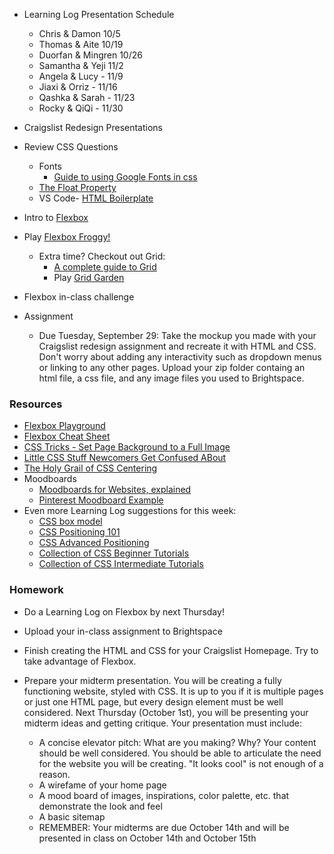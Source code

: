 * Learning Log Presentation Schedule
    * Chris & Damon 10/5
    * Thomas & Aite 10/19
    * Duorfan & Mingren 10/26
    * Samantha & Yeji 11/2
    * Angela & Lucy - 11/9
    * Jiaxi & Orriz - 11/16
    * Qashka &  Sarah - 11/23
    * Rocky & QiQi - 11/30

* Craigslist Redesign Presentations

* Review CSS Questions
    * Fonts
        * [Guide to using Google Fonts in css](https://developers.google.com/fonts/docs/getting_started)
    * [The Float Property](https://www.w3schools.com/css/css_float.asp) 
    * VS Code- [HTML Boilerplate](https://marketplace.visualstudio.com/items?itemName=sidthesloth.html5-boilerplate)

* Intro to [Flexbox](https://css-tricks.com/snippets/css/a-guide-to-flexbox/)

* Play [Flexbox Froggy!](https://flexboxfroggy.com/)
    * Extra time? Checkout out Grid:
        * [A complete guide to Grid](https://css-tricks.com/snippets/css/complete-guide-grid/)
        * Play [Grid Garden](https://codepip.com/games/grid-garden/)

* Flexbox in-class challenge


* Assignment
    * Due Tuesday, September 29: Take the mockup you made with your Craigslist redesign assignment and recreate it with HTML and CSS. Don't worry about adding any interactivity such as dropdown menus or linking to any other pages. Upload your zip folder containg an html file, a css file, and any image files you used to Brightspace.

### Resources


* [Flexbox Playground](https://codepen.io/enxaneta/full/adLPwv)
* [Flexbox Cheat Sheet](https://www.freecodecamp.org/news/flexbox-the-ultimate-css-flex-cheatsheet/)
* [CSS Tricks - Set Page Background to a Full Image](http://css-tricks.com/perfect-full-page-background-image/)
* [Little CSS Stuff Newcomers Get Confused ABout](http://css-tricks.com/little-css-stuff-newcomers-get-confused-about/)
* [The Holy Grail of CSS Centering](http://webdesign.tutsplus.com/tutorials/the-holy-grail-of-css-centering--cms-22114)
* Moodboards
    * [Moodboards for Websites, explained](https://www.smartbugmedia.com/blog/what-is-a-mood-board-and-how-can-it-influence-my-website-design)
    * [Pinterest Moodboard Example](https://www.pinterest.com/pin/331999803756049839/)
* Even more Learning Log suggestions for this week:
    * [CSS box model](https://css-tricks.com/the-css-box-model/)
    * [CSS Positioning 101](http://alistapart.com/article/css-positioning-101)
    * [CSS Advanced Positioning](https://internetingishard.com/html-and-css/advanced-positioning/)
    * [Collection of CSS Beginner Tutorials](https://css-tricks.com/guides/beginner/)
    * [Collection of CSS Intermediate Tutorials](https://www.htmldog.com/guides/css/intermediate/)

### Homework

* Do a Learning Log on Flexbox by next Thursday!

* Upload your in-class assignment to Brightspace

* Finish creating the HTML and CSS for your Craigslist Homepage. Try to take advantage of Flexbox.

* Prepare your midterm presentation. You will be creating a fully functioning website, styled with CSS. It is up to you if it is multiple pages or just one HTML page, but every design element must be well considered. Next Thursday (October 1st), you will be presenting your midterm ideas and getting critique. Your presentation must include:
    * A concise elevator pitch: What are you making? Why? Your content should be well considered. You should be able to articulate the need for the website you will be creating. "It looks cool" is not enough of a reason.
    * A wirefame of your home page
    * A mood board of images, inspirations, color palette, etc. that demonstrate the look and feel
    * A basic sitemap
    * REMEMBER: Your midterms are due October 14th and will be presented in class on October 14th and October 15th
